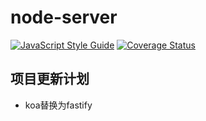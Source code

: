# node-server 
[![JavaScript Style Guide](https://img.shields.io/badge/code_style-standard-brightgreen.svg)](https://standardjs.com)
[![Coverage Status](https://coveralls.io/repos/github/jweboy/node-server/badge.svg)](https://coveralls.io/github/jweboy/node-server)

## 项目更新计划

- koa替换为fastify